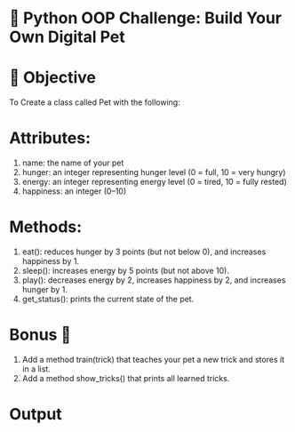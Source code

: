 # 🐶 Python OOP Challenge: Build Your Own Digital Pet

# 🧠 Objective

To Create a class called Pet with the following:

# Attributes:

1. name: the name of your pet
2. hunger: an integer representing hunger level (0 = full, 10 = very hungry)
3. energy: an integer representing energy level (0 = tired, 10 = fully rested)
4. happiness: an integer (0–10)

# Methods:

1. eat(): reduces hunger by 3 points (but not below 0), and increases happiness by 1.
2. sleep(): increases energy by 5 points (but not above 10).
3. play(): decreases energy by 2, increases happiness by 2, and increases hunger by 1.
4. get_status(): prints the current state of the pet.

# Bonus 🎯

1. Add a method train(trick) that teaches your pet a new trick and stores it in a list.
2. Add a method show_tricks() that prints all learned tricks.

# Output
